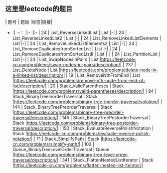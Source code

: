 这里是leetcode的题目
-----------------


|  题号   | 题目  |标签|链接|
-  :| :-：  |:-  :|:-
| 24  | List_ReverseLinkedList |  List |-|
| 24  | List_ReverseLinkedList2 |  List |-|
| 24  | List_RemoveLinkedListElements |  List |-|
| 24  | List_RemoveLinkedListElements2 |  List |-|
| 24  | List_RemoveDuplicatesfromSortedList |  List |-|
| 24  | List_RemoveDuplicatesfromSortedListII |  List |-|
| 24  | List_PartitionList |  List |-|
| 24  | List_SwapNodesInPairs |  List |https://leetcode-cn.com/problems/swap-nodes-in-pairs/description/|
| 237  | List_DeleteNode |  List |https://leetcode.com/problems/delete-node-in-a-linked-list/description/|
| 19  | List_RemoveNthFromEnd |  List |https://leetcode.com/problems/remove-nth-node-from-end-of-list/description/|
| 20  | Stack_ValidParentheses |  Stack |https://leetcode.com/problems/valid-parentheses/description/|
| 94  | Stack_BinaryTreeInorderTraversal |  Stack |https://leetcode.com/problems/binary-tree-inorder-traversal/solution/|
| 144  | Stack_BinaryTreePreorderTraversal |  Stack |https://leetcode.com/problems/binary-tree-preorder-traversal/description/|
| 145  | Stack_BinaryTreePostorderTraversal |  Stack |https://leetcode.com/problems/binary-tree-postorder-traversal/description/|
| 150  | Stack_EvaluateReversePolishNotation |  Stack |https://leetcode-cn.com/problems/evaluate-reverse-polish-notation/|
| 71  | Stack_SimplifyPath |  Stack |https://leetcode-cn.com/problems/simplify-path/|
| 102  | Queue_BinaryTreeLevelOrderTraversal |  Queue |https://leetcode.com/problems/binary-tree-level-order-traversal/description/|
| 341  | Stack_FlattenNestedListIterator |  Stack |https://leetcode-cn.com/problems/flatten-nested-list-iterator/|



